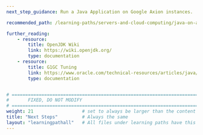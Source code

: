```yaml
---
next_step_guidance: Run a Java Application on Google Axion instances. 

recommended_path: /learning-paths/servers-and-cloud-computing/java-on-axion/

further_reading:
    - resource:
        title: OpenJDK Wiki 
        link: https://wiki.openjdk.org/
        type: documentation
    - resource:
        title: G1GC Tuning 
        link: https://www.oracle.com/technical-resources/articles/java/g1gc.html
        type: documentation


# ================================================================================
#       FIXED, DO NOT MODIFY
# ================================================================================
weight: 21                  # set to always be larger than the content in this path, and one more than 'review'
title: "Next Steps"         # Always the same
layout: "learningpathall"   # All files under learning paths have this same wrapper
---
```

